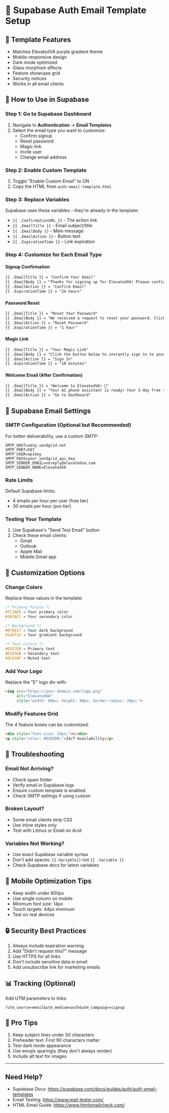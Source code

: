 # 📧 Supabase Auth Email Template Setup

## 🎨 Template Features
- Matches ElevatedVA purple gradient theme
- Mobile-responsive design
- Dark mode optimized
- Glass morphism effects
- Feature showcase grid
- Security notices
- Works in all email clients

## 🚀 How to Use in Supabase

### Step 1: Go to Supabase Dashboard
1. Navigate to **Authentication** → **Email Templates**
2. Select the email type you want to customize:
   - Confirm signup
   - Reset password
   - Magic link
   - Invite user
   - Change email address

### Step 2: Enable Custom Template
1. Toggle "Enable Custom Email" to ON
2. Copy the HTML from `auth-email-template.html`

### Step 3: Replace Variables
Supabase uses these variables - they're already in the template:
- `{{ .ConfirmationURL }}` - The action link
- `{{ .EmailTitle }}` - Email subject/title
- `{{ .EmailBody }}` - Main message
- `{{ .EmailAction }}` - Button text
- `{{ .ExpirationTime }}` - Link expiration

### Step 4: Customize for Each Email Type

#### **Signup Confirmation**
```html
{{ .EmailTitle }} = "Confirm Your Email"
{{ .EmailBody }} = "Thanks for signing up for ElevatedVA! Please confirm your email address to get started with your AI phone assistant."
{{ .EmailAction }} = "Confirm Email"
{{ .ExpirationTime }} = "24 hours"
```

#### **Password Reset**
```html
{{ .EmailTitle }} = "Reset Your Password"
{{ .EmailBody }} = "We received a request to reset your password. Click the button below to create a new password."
{{ .EmailAction }} = "Reset Password"
{{ .ExpirationTime }} = "1 hour"
```

#### **Magic Link**
```html
{{ .EmailTitle }} = "Your Magic Link"
{{ .EmailBody }} = "Click the button below to instantly sign in to your ElevatedVA dashboard. No password needed!"
{{ .EmailAction }} = "Sign In"
{{ .ExpirationTime }} = "10 minutes"
```

#### **Welcome Email (After Confirmation)**
```html
{{ .EmailTitle }} = "Welcome to ElevatedVA! 🎉"
{{ .EmailBody }} = "Your AI phone assistant is ready! Your 3-day free trial starts now. Let's set up your phone number and greeting."
{{ .EmailAction }} = "Go to Dashboard"
```

## 📝 Supabase Email Settings

### SMTP Configuration (Optional but Recommended)
For better deliverability, use a custom SMTP:

```env
SMTP_HOST=smtp.sendgrid.net
SMTP_PORT=587
SMTP_USER=apikey
SMTP_PASS=your_sendgrid_api_key
SMTP_SENDER_EMAIL=noreply@elevatedva.com
SMTP_SENDER_NAME=ElevatedVA
```

### Rate Limits
Default Supabase limits:
- 4 emails per hour per user (free tier)
- 30 emails per hour (pro tier)

### Testing Your Template
1. Use Supabase's "Send Test Email" button
2. Check these email clients:
   - Gmail
   - Outlook
   - Apple Mail
   - Mobile Gmail app

## 🎨 Customization Options

### Change Colors
Replace these values in the template:

```css
/* Primary Purple */
#7C3AED → Your primary color
#5B3ACC → Your secondary color

/* Background */
#0f0817 → Your dark background
#1a0f2e → Your gradient background

/* Text Colors */
#E5E7EB → Primary text
#D1D5DB → Secondary text
#9CA3AF → Muted text
```

### Add Your Logo
Replace the "E" logo div with:

```html
<img src="https://your-domain.com/logo.png"
     alt="ElevatedVA"
     style="width: 80px; height: 80px; border-radius: 20px;">
```

### Modify Features Grid
The 4 feature boxes can be customized:

```html
<div style="font-size: 24px;">📞</div>
<p style="color: #D1D5DB;">24/7 Availability</p>
```

## 🐛 Troubleshooting

### Email Not Arriving?
- Check spam folder
- Verify email in Supabase logs
- Ensure custom template is enabled
- Check SMTP settings if using custom

### Broken Layout?
- Some email clients strip CSS
- Use inline styles only
- Test with Litmus or Email on Acid

### Variables Not Working?
- Use exact Supabase variable syntax
- Don't add spaces: `{{.Variable}}` not `{{ .Variable }}`
- Check Supabase docs for latest variables

## 📱 Mobile Optimization Tips
- Keep width under 600px
- Use single column on mobile
- Minimum font size: 14px
- Touch targets: 44px minimum
- Test on real devices

## 🔒 Security Best Practices
1. Always include expiration warning
2. Add "Didn't request this?" message
3. Use HTTPS for all links
4. Don't include sensitive data in email
5. Add unsubscribe link for marketing emails

## 📊 Tracking (Optional)
Add UTM parameters to links:

```
?utm_source=email&utm_medium=auth&utm_campaign=signup
```

## 🚀 Pro Tips
1. Keep subject lines under 50 characters
2. Preheader text: First 90 characters matter
3. Test dark mode appearance
4. Use emojis sparingly (they don't always render)
5. Include alt text for images

---

## Need Help?
- Supabase Docs: https://supabase.com/docs/guides/auth/auth-email-templates
- Email Testing: https://www.mail-tester.com/
- HTML Email Guide: https://www.htmlemailcheck.com/